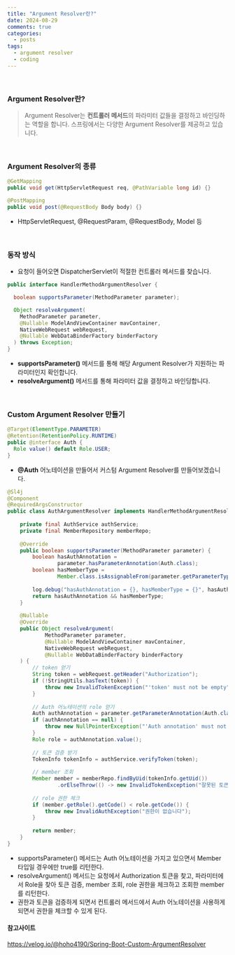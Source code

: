 ```yaml
---
title: "Argument Resolver란?"
date: 2024-08-29
comments: true
categories:
  - posts
tags:
  - argument resolver
  - coding
---
```


<br>

### Argument Resolver란?
> Argument Resolver는 **컨트롤러 메서드**의 파라미터 값들을 결정하고 바인딩하는 역할을 합니다. 스프링에서는 다양한 Argument Resolver를 제공하고 있습니다.

<br>


### Argument Resolver의 종류 

```java
@GetMapping
public void get(HttpServletRequest req, @PathVariable long id) {}

@PostMapping
public void post(@RequestBody Body body) {}
```

- HttpServletRequest, @RequestParam, @RequestBody, Model 등

<br>


### 동작 방식
- 요청이 들어오면 DispatcherServlet이 적절한 컨트롤러 메서드를 찾습니다.

```java
public interface HandlerMethodArgumentResolver {

  boolean supportsParameter(MethodParameter parameter);

  Object resolveArgument(
    MethodParameter parameter,
    @Nullable ModelAndViewContainer mavContainer,
    NativeWebRequest webRequest,
    @Nullable WebDataBinderFactory binderFactory
  ) throws Exception;
}
```

- **supportsParameter()** 메서드를 통해 해당 Argument Resolver가 지원하는 파라미터인지 확인합니다.
- **resolveArgument()** 메서드를 통해 파라미터 값을 결정하고 바인딩합니다.


<br>

### Custom Argument Resolver 만들기

```java
@Target(ElementType.PARAMETER)
@Retention(RetentionPolicy.RUNTIME)
public @interface Auth {
  Role value() default Role.USER;
}
```
- **@Auth** 어노테이션을 만들어서 커스텀 Argument Resolver를 만들어보겠습니다.

```java
@Sl4j  
@Component  
@RequiredArgsConstructor  
public class AuthArgumentResolver implements HandlerMethodArgumentResolver {  
  
	private final AuthService authService;  
	private final MemberRepository memberRepo;  
	  
	@Override  
	public boolean supportsParameter(MethodParameter parameter) {  
		boolean hasAuthAnnotation =  
				parameter.hasParameterAnnotation(Auth.class);  
		boolean hasMemberType =  
				Member.class.isAssignableFrom(parameter.getParameterType());  
		  
		log.debug("hasAuthAnnotation = {}, hasMemberType = {}", hasAuthAnnotation, hasMemberType);  
		return hasAuthAnnotation && hasMemberType;
	}  
	  
	@Nullable  
	@Override  
	public Object resolveArgument(  
			MethodParameter parameter,  
			@Nullable ModelAndViewContainer mavContainer,  
			NativeWebRequest webRequest,  
			@Nullable WebDataBinderFactory binderFactory  
	) {  
		// token 얻기  
		String token = webRequest.getHeader("Authorization");  
		if (!StringUtils.hasText(token)) {  
			throw new InvalidTokenException("'token' must not be empty");  
		}  
		  
		// Auth 어노테이션의 role 얻기  
		Auth authAnnotation = parameter.getParameterAnnotation(Auth.class);  
		if (authAnnotation == null) {  
			throw new NullPointerException("'Auth annotation' must not be null");  
		}  
		Role role = authAnnotation.value();  
		  
		// 토큰 검증 받기  
		TokenInfo tokenInfo = authService.verifyToken(token);  
		  
		// member 조회  
		Member member = memberRepo.findByUid(tokenInfo.getUid())  
				.orElseThrow(() -> new InvalidTokenException("잘못된 토큰입니다"));  
		  
		// role 권한 체크  
		if (member.getRole().getCode() < role.getCode()) {  
			throw new InvalidAuthException("권한이 없습니다");  
		}  
		  
		return member;  
	}  
}
```
- supportsParameter() 메서드는 Auth 어노테이션을 가지고 있으면서 Member 타입일 경우에만 true를 리턴한다.
- resolveArgument() 메서드는 요청에서 Authorization 토큰을 찾고, 파라미터에서 Role을 찾아 토큰 검증, member 조회, role 권한을 체크하고 조회한 member를 리턴한다.
- 권한과 토큰을 검증하게 되면서 컨트롤러 메서드에서 Auth 어노테이션을 사용하게 되면서 권한을 체크할 수 있게 된다.



#### 참고사이트

https://velog.io/@hoho4190/Spring-Boot-Custom-ArgumentResolver